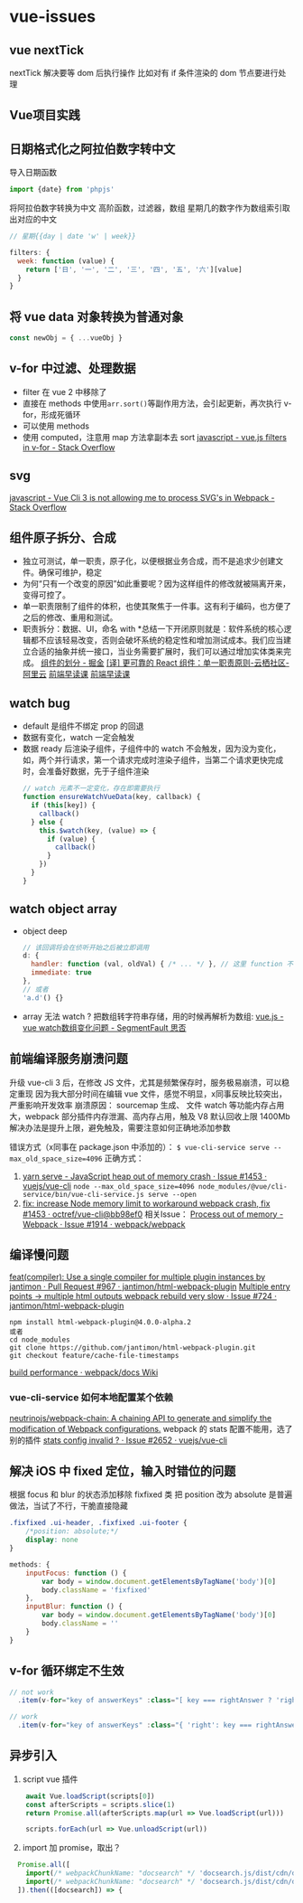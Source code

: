 # vue-issues

## vue nextTick
nextTick 解决要等 dom 后执行操作
比如对有 if 条件渲染的 dom 节点要进行处理

## Vue项目实践

## 日期格式化之阿拉伯数字转中文

导入日期函数
```js
import {date} from 'phpjs'
```

将阿拉伯数字转换为中文
高阶函数，过滤器，数组
星期几的数字作为数组索引取出对应的中文
```js
// 星期{{day | date 'w' | week}}

filters: {
  week: function (value) {
    return ['日', '一', '二', '三', '四', '五', '六'][value]
  }
}
```

## 将 vue data 对象转换为普通对象
```js
const newObj = { ...vueObj }
```

## v-for 中过滤、处理数据
* filter 在 vue 2 中移除了
* 直接在 methods 中使用`arr.sort()`等副作用方法，会引起更新，再次执行 v-for，形成死循环
* 可以使用 methods
* 使用 computed，注意用 map 方法拿副本去 sort
[javascript - vue.js filters in v-for - Stack Overflow](https://stackoverflow.com/questions/43574671/vue-js-filters-in-v-for)

## svg
[javascript - Vue Cli 3 is not allowing me to process SVG's in Webpack - Stack Overflow](https://stackoverflow.com/questions/49459262/vue-cli-3-is-not-allowing-me-to-process-svgs-in-webpack)

## 组件原子拆分、合成
* 独立可测试，单一职责，原子化，以便根据业务合成，而不是追求少创建文件。确保可维护，稳定
* 为何“只有一个改变的原因”如此重要呢？因为这样组件的修改就被隔离开来，变得可控了。
* 单一职责限制了组件的体积，也使其聚焦于一件事。这有利于编码，也方便了之后的修改、重用和测试。
* 职责拆分：数据、UI，命名 with
*总结一下开闭原则就是：软件系统的核心逻辑都不应该轻易改变，否则会破坏系统的稳定性和增加测试成本。我们应当建立合适的抽象并统一接口，当业务需要扩展时，我们可以通过增加实体类来完成。
[组件的划分 - 掘金](https://juejin.im/post/5a66fd9d6fb9a01c9332d337)
[[译] 更可靠的 React 组件：单一职责原则-云栖社区-阿里云](https://yq.aliyun.com/articles/617955)
[前端早读课](https://mp.weixin.qq.com/s?__biz=MjM5MTA1MjAxMQ==&mid=2651230706&idx=1&sn=e96555bdf9b8251852928f4a3c5193e0)
[前端早读课](https://mp.weixin.qq.com/s?__biz=MjM5MTA1MjAxMQ==&mid=2651230683&idx=3&sn=72a870d0c1bede39b5560244495a14c4)

## watch bug
* default 是组件不绑定 prop 的回退
* 数据有变化，watch 一定会触发
* 数据 ready 后渲染子组件，子组件中的 watch 不会触发，因为没为变化，如，两个并行请求，第一个请求完成时渲染子组件，当第二个请求更快完成时，会准备好数据，先于子组件渲染
    ```js
    // watch 元素不一定变化，存在即需要执行
    function ensureWatchVueData(key, callback) {
      if (this[key]) {
        callback()
      } else {
        this.$watch(key, (value) => {
          if (value) {
            callback()
          }
        })
      }
    }
    ```

## watch object array
* object deep
    ```js
    // 该回调将会在侦听开始之后被立即调用
    d: {
      handler: function (val, oldVal) { /* ... */ }, // 这里 function 不要用箭头函数
      immediate: true
    },
    // 或者
    'a.d'() {}
    ```
* array 无法 watch ?
把数组转字符串存储，用的时候再解析为数组:
[vue.js - vue watch数组变化问题 - SegmentFault 思否](https://segmentfault.com/q/1010000010805746)

## 前端编译服务崩溃问题
升级 vue-cli 3 后，在修改 JS 文件，尤其是频繁保存时，服务极易崩溃，可以稳定重现
因为我大部分时间在编辑 vue 文件，感觉不明显，x同事反映比较突出，严重影响开发效率
崩溃原因： sourcemap 生成、 文件 watch 等功能内存占用大，webpack 部分插件内存泄漏、高内存占用，触及 V8 默认回收上限 1400Mb
解决办法是提升上限，避免触及，需要注意如何正确地添加参数

错误方式（x同事在 package.json 中添加的）：
`$ vue-cli-service serve --max_old_space_size=4096`
正确方式：
1. [yarn serve - JavaScript heap out of memory crash · Issue #1453 · vuejs/vue-cli](https://github.com/vuejs/vue-cli/issues/1453#issuecomment-430969846)
`node --max_old_space_size=4096 node_modules/@vue/cli-service/bin/vue-cli-service.js serve --open`
2. [fix: increase Node memory limit to workaround webpack crash, fix #1453 · octref/vue-cli@bb98ef0](https://github.com/octref/vue-cli/commit/bb98ef08874bf07b9a510b23f8d6f94c0afaf01c)
相关Issue：
[Process out of memory - Webpack · Issue #1914 · webpack/webpack](https://github.com/webpack/webpack/issues/1914#issuecomment-392660230)

## 编译慢问题
[feat(compiler): Use a single compiler for multiple plugin instances by jantimon · Pull Request #967 · jantimon/html-webpack-plugin](https://github.com/jantimon/html-webpack-plugin/pull/967)
[Multiple entry points -> multiple html outputs webpack rebuild very slow · Issue #724 · jantimon/html-webpack-plugin](https://github.com/jantimon/html-webpack-plugin/issues/724#issuecomment-419885840)
```
npm install html-webpack-plugin@4.0.0-alpha.2
或者
cd node_modules
git clone https://github.com/jantimon/html-webpack-plugin.git
git checkout feature/cache-file-timestamps
```
[build performance · webpack/docs Wiki](https://github.com/webpack/docs/wiki/build-performance)
### vue-cli-service 如何本地配置某个依赖
[neutrinojs/webpack-chain: A chaining API to generate and simplify the modification of Webpack configurations.](https://github.com/neutrinojs/webpack-chain)
webpack 的 stats 配置不能用，选了别的插件
[stats config invalid ? · Issue #2652 · vuejs/vue-cli](https://github.com/vuejs/vue-cli/issues/2652#issuecomment-425632179)

## 解决 iOS 中 fixed 定位，输入时错位的问题

根据 focus 和 blur 的状态添加移除 fixfixed 类
把 position 改为 absolute 是普遍做法，当试了不行，干脆直接隐藏

```css
.fixfixed .ui-header, .fixfixed .ui-footer {
	/*position: absolute;*/
	display: none
}
```
```js
methods: {
	inputFocus: function () {
		var body = window.document.getElementsByTagName('body')[0]
		body.className = 'fixfixed'
	},
	inputBlur: function () {
		var body = window.document.getElementsByTagName('body')[0]
		body.className = ''
	}
}
```

## v-for 循环绑定不生效
```js
// not work
  .item(v-for="key of answerKeys" :class="[ key === rightAnswer ? 'right' : 'wrong' ]")

// work
  .item(v-for="key of answerKeys" :class="{ 'right': key === rightAnswer, 'wrong': key !== rightAnswer }")
```

## 异步引入
1. script vue 插件
```js
    await Vue.loadScript(scripts[0])
    const afterScripts = scripts.slice(1)
    return Promise.all(afterScripts.map(url => Vue.loadScript(url)))

    scripts.forEach(url => Vue.unloadScript(url))
```
2. import 加 promise，取出？
```js
  Promise.all([
    import(/* webpackChunkName: "docsearch" */ 'docsearch.js/dist/cdn/docsearch.min.js'),
    import(/* webpackChunkName: "docsearch" */ 'docsearch.js/dist/cdn/docsearch.min.css')
  ]).then(([docsearch]) => {
```
